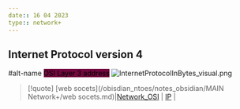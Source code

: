 ```yaml
---
date:: 16 04 2023
type:: network+
---
```

## Internet Protocol version 4 
#alt-name  <mark style="background: #72083D;">OSI Layer 3 address</mark>
![InternetProtocolInBytes_visual.png](/static/InternetProtocolInBytes_visual.png)



>[!quote] [web socets](/obisdian_ntoes/notes_obsidian/MAIN Network+/web socets.md)|[Network_OSI](/obisdian_ntoes/notes_obsidian/ZPythonref/DjangoFramework/Network+/Ref_OSI/Network_OSI.md) | [IP](/obisdian_ntoes/notes_obsidian/ZPythonref/DjangoFramework/Network+/Ref_OSI/IP.md) |